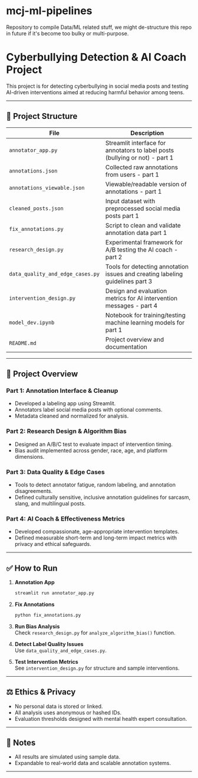 # mcj-ml-pipelines
Repository to compile Data/ML related stuff, we might de-structure this repo in future if it's become too bulky or multi-purpose.

# Cyberbullying Detection & AI Coach Project

This project is for detecting cyberbullying in social media posts and testing AI-driven interventions aimed at reducing harmful behavior among teens.

---

## 🔹 Project Structure

| File | Description |
|------|-------------|
| `annotator_app.py` | Streamlit interface for annotators to label posts (bullying or not) - part 1|
| `annotations.json` | Collected raw annotations from users - part 1 |
| `annotations_viewable.json` | Viewable/readable version of annotations - part 1 |
| `cleaned_posts.json` | Input dataset with preprocessed social media posts part 1 |
| `fix_annotations.py` | Script to clean and validate annotation data part 1 |
| `research_design.py` | Experimental framework for A/B testing the AI coach - part 2|
| `data_quality_and_edge_cases.py` | Tools for detecting annotation issues and creating labeling guidelines part 3|
| `intervention_design.py` | Design and evaluation metrics for AI intervention messages - part 4 |
| `model_dev.ipynb` | Notebook for training/testing machine learning models for part 1 |
| `README.md` | Project overview and documentation |

---

## 🧠 Project Overview

### Part 1: Annotation Interface & Cleanup
- Developed a labeling app using Streamlit.
- Annotators label social media posts with optional comments.
- Metadata cleaned and normalized for analysis.

### Part 2: Research Design & Algorithm Bias
- Designed an A/B/C test to evaluate impact of intervention timing.
- Bias audit implemented across gender, race, age, and platform dimensions.

### Part 3: Data Quality & Edge Cases
- Tools to detect annotator fatigue, random labeling, and annotation disagreements.
- Defined culturally sensitive, inclusive annotation guidelines for sarcasm, slang, and multilingual posts.

### Part 4: AI Coach & Effectiveness Metrics
- Developed compassionate, age-appropriate intervention templates.
- Defined measurable short-term and long-term impact metrics with privacy and ethical safeguards.

---

## ✅ How to Run

1. **Annotation App**  
   ```bash
   streamlit run annotator_app.py
   ```

2. **Fix Annotations**  
   ```bash
   python fix_annotations.py
   ```

3. **Run Bias Analysis**  
   Check `research_design.py` for `analyze_algorithm_bias()` function.

4. **Detect Label Quality Issues**  
   Use `data_quality_and_edge_cases.py`.

5. **Test Intervention Metrics**  
   See `intervention_design.py` for structure and sample interventions.

---

## ⚖️ Ethics & Privacy

- No personal data is stored or linked.
- All analysis uses anonymous or hashed IDs.
- Evaluation thresholds designed with mental health expert consultation.

---

## 📌 Notes

- All results are simulated using sample data.
- Expandable to real-world data and scalable annotation systems.

---
